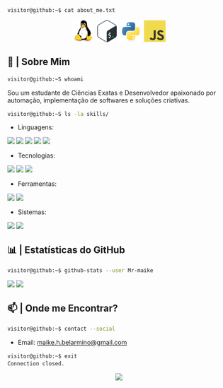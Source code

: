 ```bash
visitor@github:~$ cat about_me.txt
```

<div align="center"> <img src="https://raw.githubusercontent.com/devicons/devicon/master/icons/linux/linux-original.svg" alt="linux" width="50" height="50"/> <img src="https://raw.githubusercontent.com/devicons/devicon/master/icons/bash/bash-original.svg" alt="bash" width="50" height="50"/> <img src="https://raw.githubusercontent.com/devicons/devicon/master/icons/python/python-original.svg" alt="python" width="50" height="50"/> <img src="https://raw.githubusercontent.com/devicons/devicon/master/icons/javascript/javascript-original.svg" alt="javascript" width="50" height="50"/> </div>

<h2>🚀 |  Sobre Mim</h2>

```bash
visitor@github:~S whoami
```
<p>Sou um estudante de Ciências Exatas e Desenvolvedor apaixonado por automação, implementação de softwares e soluções criativas.</p>

```bash
visitor@github:~S ls -la skills/
```
* Linguagens:

<div class="container-images" style=".container-images{display:flex; justify-content: space-between;} .container-imagens img{width: 50%;}">
  <img src="https://img.shields.io/badge/Python-3776AB.svg?style=for-the-badge&logo=Python&logoColor=white">
  <img src="https://img.shields.io/badge/JavaScript-F7DF1E.svg?style=for-the-badge&logo=JavaScript&logoColor=black">
  <img src="https://img.shields.io/badge/Rust-000000.svg?style=for-the-badge&logo=Rust&logoColor=white">
  <img src="https://img.shields.io/badge/GNU%20Bash-4EAA25.svg?style=for-the-badge&logo=GNU-Bash&logoColor=white">
  <img src="https://img.shields.io/badge/C++-00599C.svg?style=for-the-badge&logo=C++&logoColor=white">
</div>

* Tecnologias:

<div class="container-images" style=".container-images{display:flex; justify-content: space-between;} .container-imagens img{width: 50%;}">
  <img src="https://img.shields.io/badge/Node.js-5FA04E.svg?style=for-the-badge&logo=nodedotjs&logoColor=white">
  <img src="https://img.shields.io/badge/Jupyter-F37626.svg?style=for-the-badge&logo=Jupyter&logoColor=white">
  <img src="https://img.shields.io/badge/TypeScript-3178C6.svg?style=for-the-badge&logo=TypeScript&logoColor=white">
</div>

* Ferramentas:
<div class="container-images" style=".container-images{display:flex; justify-content: space-between;} .container-imagens img{width: 50%;}">
  <img src="https://img.shields.io/badge/Neovim-57A143.svg?style=for-the-badge&logo=Neovim&logoColor=white">
  <img src="https://img.shields.io/badge/PyCharm-000000.svg?style=for-the-badge&logo=PyCharm&logoColor=white">
</div>


* Sistemas:
<div class="container-images" style=".container-images{display:flex; justify-content: space-between;} .container-imagens img{width: 50%;}">
  <img src="https://img.shields.io/badge/Xubuntu-0044AA.svg?style=for-the-badge&logo=Xubuntu&logoColor=white">
  <img src="https://img.shields.io/badge/Ubuntu-E95420.svg?style=for-the-badge&logo=Ubuntu&logoColor=white">
</div>

<h2>📊 |  Estatísticas do GitHub</h2>

```bash
visitor@github:~$ github-stats --user Mr-maike
```

<div class="container-images" style=".container-images{display:flex; justify-content: space-between;} .container-imagens img{width: 50%; margin-right:100px;}">
  <img src="https://github-readme-stats.vercel.app/api?username=Mr-maike&show_icons=true&theme=dark">
  <img src="https://github-readme-stats.vercel.app/api/top-langs/?username=Mr-maike&layout=compact&theme=dark">
</div>

<h2>📫 | Onde me Encontrar? </h2>

```bash
visitor@github:~$ contact --social
```
* Email: maike.h.belarmino@gmail.com

```bash
visitor@github:~$ exit
Connection closed.
```

<div align="center">
  <img src="https://komarev.com/ghpvc/?username=Mr-maike5D&color=green&style=flat-square">
</div>
